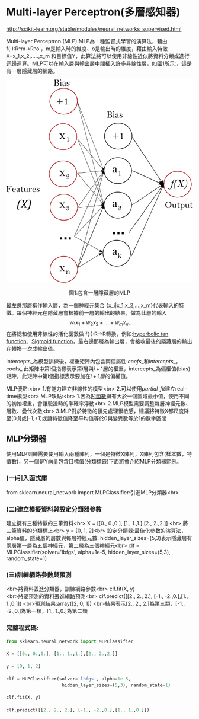 
# Multi-layer Perceptron(多層感知器)
http://scikit-learn.org/stable/modules/neural_networks_supervised.html

Multi-layer Perceptron (MLP):MLP為一種監督式學習的演算法，藉由 f(⋅):R^m→R^o ，m是輸入時的維度、o是輸出時的維度，藉由輸入特徵 X=x_1,x_2,.....,x_m 和目標值Y，此算法將可以使用非線性近似將資料分類或進行迴歸運算。MLP可以在輸入層與輸出層中間插入許多非線性層，如圖1所示:，這是有一層隱藏層的網路。



![](images/multilayerperceptron_network.png)
<center>圖1:包含一層隱藏層的MLP</center>

最左邊那層稱作輸入層，為一個神經元集合 \{x_i|x_1,x_2,...,x_m\}代表輸入的特徵。每個神經元在隱藏層會根據前一層的輸出的結果，做為此層的輸入$$w_1x_1+w_2x_2+...+w_mx_m$$在將總和使用非線性的活化函數做 f(⋅):R→R轉換，例如:[hyperbolic tan function](https://en.wikipedia.org/wiki/Hyperbolic_function#/media/File:Sinh_cosh_tanh.svg)、[Sigmoid function](https://en.wikipedia.org/wiki/Sigmoid_function)，最右邊那層為輸出層，會接收最後的隱藏層的輸出在轉換一次成輸出值。

intercepts_為模型訓練後，權重矩陣內包含兩個屬性:$coefs\_$和$intercepts\_$。coefs\_ 此矩陣中第i個指標表示第$i$層與$i+1$層的權重，intercepts_為偏權值(bias)矩陣，此矩陣中第i個指標表示要加在$i+1層$的偏權值。

MLP優點:<br\>
    1.有能力建立非線性的模型<br\>
    2.可以使用$partial\_fit$建立real-time模型<br\>
MLP缺點:<br\>
1.因為[凹函數](https://zh.wikipedia.org/wiki/%E5%87%B9%E5%87%BD%E6%95%B0)擁有大於一個區域最小值，使用不同的初始權重，會讓驗證時的準確率浮動<br\>
2.MLP模型需要調整每層神經元數、層數、疊代次數<br\>
3.MLP對於特徵的預先處理很敏感，建議將特徵X都尺度降至[0,1]或[-1,+1]或讓特徵值降至平均值等於0與變異數等於1的數字區間

## MLP分類器
使用MLP訓練需要使用輸入兩種陣列，一個是特徵X陣列，X陣列包含(樣本數，特徵數)，另一個是Y向量包含目標值(分類標籤)下面將會介紹MLP分類器範例。

### (一)引入函式庫
from sklearn.neural_network import MLPClassifier:引進MLP分類器<br\>
### (二)建立模擬資料與設定分類器參數
建立擁有三種特徵的三筆資料<br\>
X = [[0., 0.,0.], [1., 1.,1.],[2., 2.,2.]] <br\>
將三筆資料的分類標上<br\>
y = [0, 1, 2]<br\>
設定分類器:最佳化參數的演算法，alpha值，隱藏層的層數與每層神經元數: hidden_layer_sizes=(5,3)表示隱藏層有兩層第一層為五個神經元，第二層為三個神經元<br\>
clf = MLPClassifier(solver='lbfgs', alpha=1e-5,
                     hidden_layer_sizes=(5,3), random_state=1)
### (三)訓練網路參數與預測
<br\>將資料丟進分類器，訓練網路參數<br\>
clf.fit(X, y)    
<br\>將要預測的資料丟進網路預測<br\>
clf.predict([[2., 2., 2.], [-1., -2.,0.],[1., 1.,0.]])
<br\>預測結果:array([2, 0, 1])
<br\>結果表示[2., 2., 2.]為第三類，[-1., -2.,0.]為第一類，[1., 1.,0.]為第二類


### 完整程式碼:

```python
from sklearn.neural_network import MLPClassifier

X = [[0., 0.,0.], [1., 1.,1.],[2., 2.,2.]]

y = [0, 1, 2]

clf = MLPClassifier(solver='lbfgs', alpha=1e-5,
                     hidden_layer_sizes=(5,3), random_state=1)

clf.fit(X, y)    

clf.predict([[2., 2., 2.], [-1., -2.,0.],[1., 1.,0.]])
```
